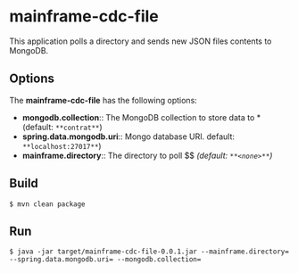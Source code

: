 
# mainframe-cdc-file

This application polls a directory and sends new JSON files contents to MongoDB.

## Options

The **mainframe-cdc-file** has the following options:


- **mongodb.collection**:: The MongoDB collection to store data to *(default: `**contrat**`)
- **spring.data.mongodb.uri**:: Mongo database URI. default: `**localhost:27017**`)
- **mainframe.directory**:: The directory to poll $$ *(default: `**<none>**`)*



## Build

```
$ mvn clean package

```

## Run

```
$ java -jar target/mainframe-cdc-file-0.0.1.jar --mainframe.directory= --spring.data.mongodb.uri= --mongodb.collection=
```





